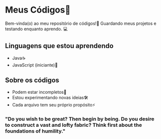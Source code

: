 # Meus Códigos🚀

Bem-vinda(o) ao meu repositório de códigos!💖
Guardando meus projetos e testando enquanto aprendo. 💻

## Linguagens que estou aprendendo
- Java☕
- JavaScript (iniciante)📜

## Sobre os códigos
- Podem estar incompletos🧩
- Estou experimentando novas ideias🛠️
- Cada arquivo tem seu próprio propósito⚡

 ### "Do you wish to be great? Then begin by being. Do you desire to construct a vast and lofty fabric? Think first about the foundations of humility."
